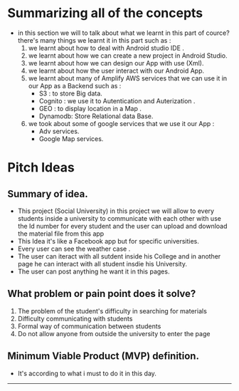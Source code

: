 # Summarizing all of the concepts

* in this section we will to talk about what we learnt in this part of cource? there's many things we learnt it in this part such as : 
    1. we learnt about how to deal with Android studio IDE .
    2. we learnt about how we can create a new project in Android Studio. 
    3. we learnt about how we can design our App with use (Xml).
    4. we learnt about how the user interact with our Android App.
    5. we learnt about many of Amplify AWS services that we can use it in our App as a Backend such as : 
        - S3      : to store Big data.
        - Cognito : we use it to Autentication and Auterization .
        - GEO     : to display location in a Map .
        - Dynamodb: Store Relational data Base.
    6. we took about some of google services that we use it our App : 
        - Adv services.
        - Google Map services.
    
# Pitch Ideas

## Summary of idea. 

* This project (Social University) in this project we will allow to every students inside a university to communicate with each other with use the Id number for every student and the user can upload and download the material file from this app 
* This Idea it's like a Facebook app but for specific universities.
* Every user can see the weather case .
* The user can iteract with all sutdent inside his College and in another page he can interact with all student insdie his University.
* The user can post anything he want it in this pages.

## What problem or pain point does it solve? 

1. The problem of the student's difficulty in searching for materials
2. Difficulty communicating with students
3. Formal way of communication between students
4. Do not allow anyone from outside the university to enter the page

## Minimum Viable Product (MVP) definition.

* It's according to what i must to do it in this day.

___
